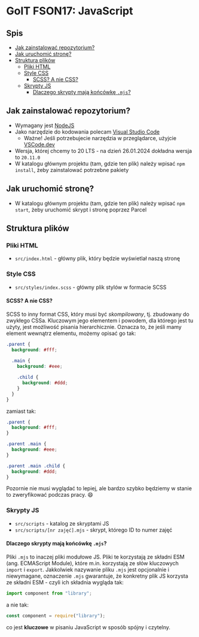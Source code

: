 # GoIT FSON17: JavaScript

## Spis

- [Jak zainstalować repozytorium?](#jak-zainstalować-repozytorium)
- [Jak uruchomić stronę?](#jak-uruchomić-stronę)
- [Struktura plików](#struktura-plików)
  - [Pliki HTML](#pliki-html)
  - [Style CSS](#style-css)
    - [SCSS? A nie CSS?](#scss-a-nie-css)
  - [Skrypty JS](#skrypty-js)
    - [Dlaczego skrypty mają końcówkę `.mjs`?](#dlaczego-skrypty-mają-końcówkę-mjs)

## Jak zainstalować repozytorium?

- Wymagany jest [NodeJS](https://nodejs.org/)
- Jako narzędzie do kodowania polecam [Visual Studio Code](https://code.visualstudio.com/)
  - Ważne! Jeśli potrzebujecie narzędzia w przeglądarce, użyjcie [VSCode.dev](https://vscode.dev/)
- Wersja, której chcemy to 20 LTS - na dzień 26.01.2024 dokładna wersja to `20.11.0`
- W katalogu głównym projektu (tam, gdzie ten plik) należy wpisać `npm install`, żeby zainstalować potrzebne pakiety

## Jak uruchomić stronę?

- W katalogu głównym projektu (tam, gdzie ten plik) należy wpisać `npm start`, żeby uruchomić skrypt i stronę poprzez Parcel

## Struktura plików

### Pliki HTML

- `src/index.html` - główny plik, który będzie wyświetlał naszą stronę

### Style CSS

- `src/styles/index.scss` - główny plik stylów w formacie SCSS

#### SCSS? A nie CSS?

SCSS to inny format CSS, który musi być *skompilowany*, tj. zbudowany do zwykłego CSSa. Kluczowym jego elementem i powodem, dla którego jest tu użyty, jest możliwość pisania hierarchicznie. Oznacza to, że jeśli mamy element wewnątrz elementu, możemy opisać go tak:

```scss
.parent {
  background: #fff;
  
  .main {
    background: #eee;

    .child {
      background: #ddd;
    }
  }
}
```

zamiast tak:

```css
.parent {
  background: #fff;
}

.parent .main {
  background: #eee;
}

.parent .main .child {
  background: #ddd;
}
```

Pozornie nie musi wyglądać to lepiej, ale bardzo szybko będziemy w stanie to zweryfikować podczas pracy. 😄

### Skrypty JS

- `src/scripts` - katalog ze skryptami JS
- `src/scripts/[nr zajęć].mjs` - skrypt, którego ID to numer zajęć

#### Dlaczego skrypty mają końcówkę `.mjs`?

Pliki `.mjs` to inaczej pliki modułowe JS. Pliki te korzystają ze składni ESM (ang. ECMAScript Module), które m.in. korzystają ze słów kluczowych `import` i `export`. Jakkolwiek nazywanie pliku `.mjs` jest opcjonalnie i niewymagane, oznaczenie `.mjs` gwarantuje, że konkretny plik JS korzysta ze składni ESM - czyli ich składnia wygląda tak:

```js
import component from "library";
```

a nie tak:


```js
const component = require("library");
```

co jest **kluczowe** w pisaniu JavaScript w sposób spójny i czytelny.